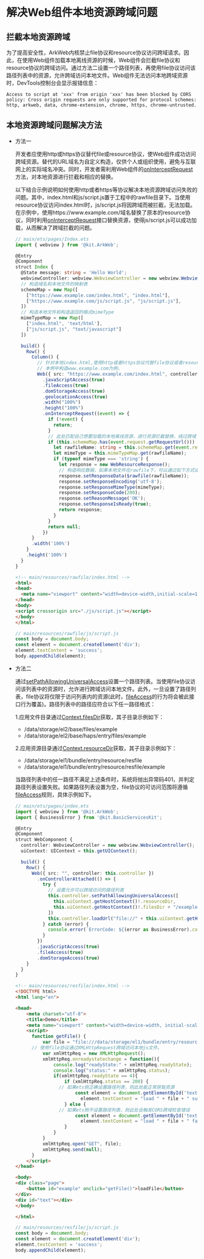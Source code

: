 # 解决Web组件本地资源跨域问题

## 拦截本地资源跨域

为了提高安全性，ArkWeb内核禁止file协议和resource协议访问跨域请求。因此，在使用Web组件加载本地离线资源的时候，Web组件会拦截file协议和resource协议的跨域访问。通过方法二设置一个路径列表，再使用file协议访问该路径列表中的资源，允许跨域访问本地文件。Web组件无法访问本地跨域资源时，DevTools控制台会显示报错信息：

```
Access to script at 'xxx' from origin 'xxx' has been blocked by CORS policy: Cross origin requests are only supported for protocol schemes: http, arkweb, data, chrome-extension, chrome, https, chrome-untrusted.
```

## 本地资源跨域问题解决方法

- 方法一

  开发者应使用http或https协议替代file或resource协议，使Web组件成功访问跨域资源。替代的URL域名为自定义构造，仅供个人或组织使用，避免与互联网上的实际域名冲突。同时，开发者需利用Web组件的[onInterceptRequest](../reference/apis-arkweb/ts-basic-components-web.md#oninterceptrequest9)方法，对本地资源进行拦截和相应的替换。

  以下结合示例说明如何使用http或者https等协议解决本地资源跨域访问失败的问题。其中，index.html和js/script.js置于工程中的rawfile目录下。当使用resource协议访问index.html时，js/script.js将因跨域而被拦截，无法加载。在示例中，使用https:\//www\.example.com/域名替换了原本的resource协议，同时利用[onInterceptRequest](../reference/apis-arkweb/ts-basic-components-web.md#oninterceptrequest9)接口替换资源，使得js/script.js可以成功加载，从而解决了跨域拦截的问题。

  ```ts
  // main/ets/pages/Index.ets
  import { webview } from '@kit.ArkWeb';

  @Entry
  @Component
  struct Index {
    @State message: string = 'Hello World';
    webviewController: webview.WebviewController = new webview.WebviewController();
    // 构造域名和本地文件的映射表
    schemeMap = new Map([
      ["https://www.example.com/index.html", "index.html"],
      ["https://www.example.com/js/script.js", "js/script.js"],
    ])
    // 构造本地文件和构造返回的格式mimeType
    mimeTypeMap = new Map([
      ["index.html", 'text/html'],
      ["js/script.js", "text/javascript"]
    ])

    build() {
      Row() {
        Column() {
          // 针对本地index.html,使用http或者https协议代替file协议或者resource协议，并且构造一个属于自己的域名。
          // 本例中构造www.example.com为例。
          Web({ src: "https://www.example.com/index.html", controller: this.webviewController })
            .javaScriptAccess(true)
            .fileAccess(true)
            .domStorageAccess(true)
            .geolocationAccess(true)
            .width("100%")
            .height("100%")
            .onInterceptRequest((event) => {
              if (!event) {
                return;
              }
              // 此处匹配自己想要加载的本地离线资源，进行资源拦截替换，绕过跨域
              if (this.schemeMap.has(event.request.getRequestUrl())) {
                let rawfileName: string = this.schemeMap.get(event.request.getRequestUrl())!;
                let mimeType = this.mimeTypeMap.get(rawfileName);
                if (typeof mimeType === 'string') {
                  let response = new WebResourceResponse();
                  // 构造响应数据，如果本地文件在rawfile下，可以通过如下方式设置
                  response.setResponseData($rawfile(rawfileName));
                  response.setResponseEncoding('utf-8');
                  response.setResponseMimeType(mimeType);
                  response.setResponseCode(200);
                  response.setReasonMessage('OK');
                  response.setResponseIsReady(true);
                  return response;
                }
              }
              return null;
            })
        }
        .width('100%')
      }
      .height('100%')
    }
  }
  ```

  ```html
  <!-- main/resources/rawfile/index.html -->
  <html>
  <head>
  	<meta name="viewport" content="width=device-width,initial-scale=1">
  </head>
  <body>
  <script crossorigin src="./js/script.js"></script>
  </body>
  </html>
  ```

  ```js
  // main/resources/rawfile/js/script.js
  const body = document.body;
  const element = document.createElement('div');
  element.textContent = 'success';
  body.appendChild(element);
  ```

- 方法二

  通过[setPathAllowingUniversalAccess](../reference/apis-arkweb/js-apis-webview.md#setpathallowinguniversalaccess12)设置一个路径列表。当使用file协议访问该列表中的资源时，允许进行跨域访问本地文件。此外，一旦设置了路径列表，file协议将仅限于访问列表内的资源(此时，[fileAccess](../reference/apis-arkweb/ts-basic-components-web.md#fileaccess)的行为将会被此接口行为覆盖)。路径列表中的路径应符合以下任一路径格式：

  1.应用文件目录通过[Context.filesDir](../reference/apis-ability-kit/js-apis-inner-application-context.md#context)获取，其子目录示例如下：

  * /data/storage/el2/base/files/example
  * /data/storage/el2/base/haps/entry/files/example

  2.应用资源目录通过[Context.resourceDir](../reference/apis-ability-kit/js-apis-inner-application-context.md#context)获取，其子目录示例如下：

  * /data/storage/el1/bundle/entry/resource/resfile
  * /data/storage/el1/bundle/entry/resource/resfile/example

  当路径列表中的任一路径不满足上述条件时，系统将抛出异常码401，并判定路径列表设置失败。如果路径列表设置为空，file协议的可访问范围将遵循[fileAccess](../reference/apis-arkweb/ts-basic-components-web.md#fileaccess)规则，具体示例如下。

  ```ts
  // main/ets/pages/index.ets
  import { webview } from '@kit.ArkWeb';
  import { BusinessError } from '@kit.BasicServicesKit';

  @Entry
  @Component
  struct WebComponent {
    controller: WebviewController = new webview.WebviewController();
    uiContext: UIContext = this.getUIContext();

    build() {
      Row() {
        Web({ src: "", controller: this.controller })
          .onControllerAttached(() => {
            try {
              // 设置允许可以跨域访问的路径列表
              this.controller.setPathAllowingUniversalAccess([
                this.uiContext.getHostContext()!.resourceDir,
                this.uiContext.getHostContext()!.filesDir + "/example"
              ])
              this.controller.loadUrl("file://" + this.uiContext.getHostContext()!.resourceDir + "/index.html")
            } catch (error) {
              console.error(`ErrorCode: ${(error as BusinessError).code}, Message: ${(error as BusinessError).message}`);
            }
          })
          .javaScriptAccess(true)
          .fileAccess(true)
          .domStorageAccess(true)
      }
    }
  }
  ```

  ```html
  <!-- main/resources/resfile/index.html -->
  <!DOCTYPE html>
  <html lang="en">

  <head>
      <meta charset="utf-8">
      <title>Demo</title>
      <meta name="viewport" content="width=device-width, initial-scale=1, user-scalable=no,   viewport-fit=cover">
      <script>
  		function getFile() {
  			var file = "file:///data/storage/el1/bundle/entry/resources/resfile/js/script.js";
        // 使用file协议通过XMLHttpRequest跨域访问本地js文件。
  			var xmlHttpReq = new XMLHttpRequest();
  			xmlHttpReq.onreadystatechange = function(){
  			    console.log("readyState:" + xmlHttpReq.readyState);
  			    console.log("status:" + xmlHttpReq.status);
  				if(xmlHttpReq.readyState == 4){
  				    if (xmlHttpReq.status == 200) {
                  // 如果ets侧正确设置路径列表，则此处能正常获取资源
  				        const element = document.getElementById('text');
                          element.textContent = "load " + file + " success";
  				    } else {
                  // 如果ets侧不设置路径列表，则此处会触发CORS跨域检查错误
  				        const element = document.getElementById('text');
                          element.textContent = "load " + file + " failed";
  				    }
  				}
  			}
  			xmlHttpReq.open("GET", file);
  			xmlHttpReq.send(null);
  		}
      </script>
  </head>

  <body>
  <div class="page">
      <button id="example" onclick="getFile()">loadFile</button>
  </div>
  <div id="text"></div>
  </body>

  </html>
  ```

  ```javascript
  // main/resources/resfile/js/script.js
  const body = document.body;
  const element = document.createElement('div');
  element.textContent = 'success';
  body.appendChild(element);
  ```